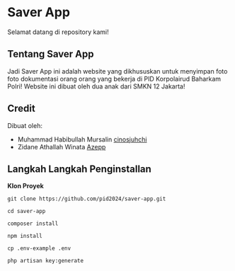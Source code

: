 # Saver App
Selamat datang di repository kami!

## Tentang Saver App
Jadi Saver App ini adalah website yang dikhususkan untuk menyimpan foto foto dokumentasi orang orang yang bekerja di PID Korpolairud Baharkam Polri!
Website ini dibuat oleh dua anak dari SMKN 12 Jakarta!

## Credit
Dibuat oleh: 
- Muhammad Habibullah Mursalin [cinosjuhchi](https://github.com/cinosjuhchi)
- Zidane Athallah Winata [Azepp](https://github.com/Azepp)

## Langkah Langkah Penginstallan

**Klon Proyek**

```shell
git clone https://github.com/pid2024/saver-app.git
```

```shell
cd saver-app
```

```shell
composer install
```

```shell
npm install
```

```shell
cp .env-example .env
```

```shell
php artisan key:generate
```